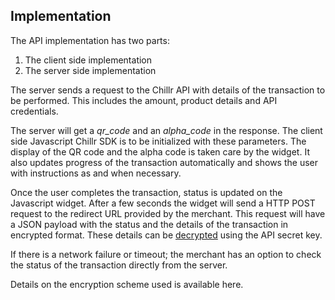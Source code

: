 ## Implementation

The API implementation has two parts:
1. The client side implementation
2. The server side implementation

The server sends a request to the Chillr API with details of the transaction to be performed. This includes the amount, product details and API credentials.

The server will get a _qr\_code_ and an _alpha\_code_ in the response. The client side Javascript Chillr SDK is to be initialized with these parameters. The display of the QR code and the alpha code is taken care by the widget. It also updates progress of the transaction automatically and shows the user with instructions as and when necessary. 

Once the user completes the transaction, status is updated on the Javascript widget. After a few seconds the widget will send a HTTP POST request to the redirect URL provided by the merchant. This request will have a JSON payload with the status and the details of the transaction in encrypted format. These details can be [decrypted](encryption_schemes.md) using the API secret key.

If there is a network failure or timeout; the merchant has an option to check the status of the transaction directly from the server. 

Details on the encryption scheme used is available here.